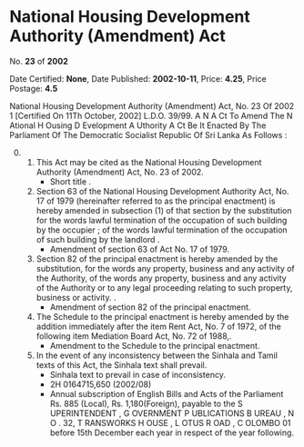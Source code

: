 # National Housing Development Authority (Amendment)  Act

No. **23** of **2002**

Date Certified: **None**, Date Published: **2002-10-11**, Price: **4.25**, Price Postage: **4.5**

National Housing Development Authority  (Amendment) Act, No. 23 Of 2002 1
[Certified On 11Th October, 2002]
L.D.O. 39/99.
A N  A Ct   To   Amend   The  N Ational  H Ousing  D Evelopment A Uthority  A Ct
Be It Enacted By The Parliament Of The Democratic Socialist Republic Of Sri Lanka As Follows :

0. 
    1. This Act may be cited as the National Housing Development Authority (Amendment)  Act, No. 23  of 2002.
        - Short title .
    2. Section 63 of the National Housing Development Authority Act, No. 17 of 1979 (hereinafter referred to as the principal enactment) is hereby amended in subsection (1) of that section by the substitution for the words lawful termination of the occupation of such building by the occupier ; of  the words lawful termination of the occupation of such building by the landlord .
        - Amendment of section 63 of Act  No. 17 of 1979.
    3. Section 82 of the principal enactment is hereby amended by the substitution, for the words any property, business and any activity of the Authority, of the words any property, business and any activity of the Authority or to any legal proceeding relating to such property, business or activity. .
        - Amendment of section 82 of the principal enactment.
    4. The Schedule to the principal enactment is hereby amended by the addition immediately after the item Rent Act, No. 7 of 1972, of the following item Mediation Board Act, No. 72 of 1988,.
        - Amendment to the Schedule to the principal enactment.
    5. In the event of any inconsistency between the Sinhala and Tamil texts of this Act, the Sinhala  text shall prevail.
        - Sinhala text to prevail in case of inconsistency.
        - 2H 0164715,650  (2002/08)
        - Annual subscription of English Bills and Acts of the Parliament Rs. 885 (Local), Rs. 1,180(Foreign), payable to the S UPERINTENDENT , G OVERNMENT  P UBLICATIONS  B UREAU , N O . 32, T RANSWORKS  H OUSE , L OTUS  R OAD , C OLOMBO  01 before 15th December each year in respect of the year following.